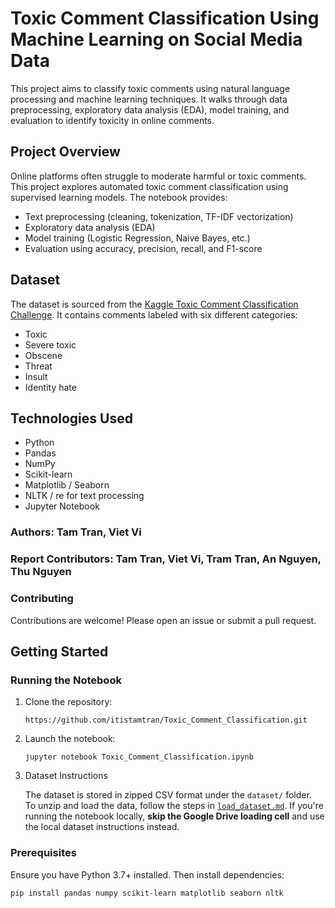 # Toxic Comment Classification Using Machine Learning on Social Media Data

This project aims to classify toxic comments using natural language processing and machine learning techniques. It walks through data preprocessing, exploratory data analysis (EDA), model training, and evaluation to identify toxicity in online comments.

## Project Overview

Online platforms often struggle to moderate harmful or toxic comments. This project explores automated toxic comment classification using supervised learning models. The notebook provides:

- Text preprocessing (cleaning, tokenization, TF-IDF vectorization)
- Exploratory data analysis (EDA)
- Model training (Logistic Regression, Naive Bayes, etc.)
- Evaluation using accuracy, precision, recall, and F1-score

## Dataset

The dataset is sourced from the [Kaggle Toxic Comment Classification Challenge](https://www.kaggle.com/c/jigsaw-toxic-comment-classification-challenge). It contains comments labeled with six different categories:

- Toxic
- Severe toxic
- Obscene
- Threat
- Insult
- Identity hate

## Technologies Used

- Python
- Pandas
- NumPy
- Scikit-learn
- Matplotlib / Seaborn
- NLTK / re for text processing
- Jupyter Notebook

### Authors: Tam Tran, Viet Vi
### Report Contributors: Tam Tran, Viet Vi, Tram Tran, An Nguyen, Thu Nguyen

### Contributing

Contributions are welcome! Please open an issue or submit a pull request.

## Getting Started

### Running the Notebook

1. Clone the repository:
   ```
   https://github.com/itistamtran/Toxic_Comment_Classification.git
   ```

2. Launch the notebook:
   ```
   jupyter notebook Toxic_Comment_Classification.ipynb
   ```
3. Dataset Instructions
   
   The dataset is stored in zipped CSV format under the `dataset/` folder.  
   To unzip and load the data, follow the steps in [`load_dataset.md`](load_dataset.md).
   If you're running the notebook locally, **skip the Google Drive loading cell** and use the local dataset instructions instead.

### Prerequisites

Ensure you have Python 3.7+ installed. Then install dependencies:

```
pip install pandas numpy scikit-learn matplotlib seaborn nltk
```


